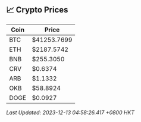 ## 📈 Crypto Prices

| Coin | Price |
| ---- | ----- |
| BTC | $41253.7699 |
| ETH | $2187.5742 |
| BNB | $255.3050 |
| CRV | $0.6374 |
| ARB | $1.1332 |
| OKB | $58.8924 |
| DOGE | $0.0927 |

_Last Updated: 2023-12-13 04:58:26.417 +0800 HKT_
